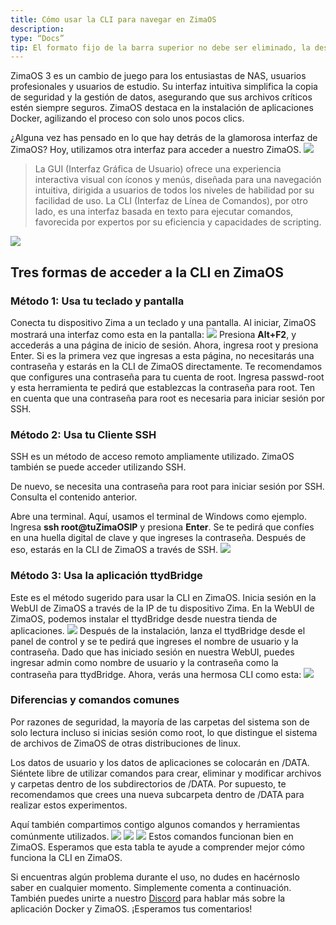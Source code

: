 ```yaml
---
title: Cómo usar la CLI para navegar en ZimaOS
description:
type: “Docs”
tip: El formato fijo de la barra superior no debe ser eliminado, la descripción es para el artículo, si no se llena, se extraerá el primer párrafo de texto.
---
```

ZimaOS 3 es un cambio de juego para los entusiastas de NAS, usuarios profesionales y usuarios de estudio. Su interfaz intuitiva simplifica la copia de seguridad y la gestión de datos, asegurando que sus archivos críticos estén siempre seguros. ZimaOS destaca en la instalación de aplicaciones Docker, agilizando el proceso con solo unos pocos clics.

¿Alguna vez has pensado en lo que hay detrás de la glamorosa interfaz de ZimaOS? Hoy, utilizamos otra interfaz para acceder a nuestro ZimaOS.
![](https://manage.icewhale.io/api/static/docs/1727176855906_image.png)

> La GUI (Interfaz Gráfica de Usuario) ofrece una experiencia interactiva visual con íconos y menús, diseñada para una navegación intuitiva, dirigida a usuarios de todos los niveles de habilidad por su facilidad de uso. La CLI (Interfaz de Línea de Comandos), por otro lado, es una interfaz basada en texto para ejecutar comandos, favorecida por expertos por su eficiencia y capacidades de scripting.
>
![](https://manage.icewhale.io/api/static/docs/1727176878586_image.png)
## Tres formas de acceder a la CLI en ZimaOS

### Método 1: Usa tu teclado y pantalla

Conecta tu dispositivo Zima a un teclado y una pantalla. Al iniciar, ZimaOS mostrará una interfaz como esta en la pantalla:
![](https://manage.icewhale.io/api/static/docs/1727177117363_image.png)
Presiona **Alt+F2**, y accederás a una página de inicio de sesión. Ahora, ingresa root y presiona Enter. Si es la primera vez que ingresas a esta página, no necesitarás una contraseña y estarás en la CLI de ZimaOS directamente. Te recomendamos que configures una contraseña para tu cuenta de root. Ingresa passwd-root y esta herramienta te pedirá que establezcas la contraseña para root. Ten en cuenta que una contraseña para root es necesaria para iniciar sesión por SSH.

### Método 2: Usa tu Cliente SSH

SSH es un método de acceso remoto ampliamente utilizado. ZimaOS también se puede acceder utilizando SSH.

De nuevo, se necesita una contraseña para root para iniciar sesión por SSH. Consulta el contenido anterior.

Abre una terminal. Aquí, usamos el terminal de Windows como ejemplo. Ingresa **ssh root@tuZimaOSIP** y presiona **Enter**. Se te pedirá que confíes en una huella digital de clave y que ingreses la contraseña. Después de eso, estarás en la CLI de ZimaOS a través de SSH.
![](https://manage.icewhale.io/api/static/docs/1727177214909_image.png)
### Método 3: Usa la aplicación ttydBridge

Este es el método sugerido para usar la CLI en ZimaOS. Inicia sesión en la WebUI de ZimaOS a través de la IP de tu dispositivo Zima. En la WebUI de ZimaOS, podemos instalar el ttydBridge desde nuestra tienda de aplicaciones.
![](https://manage.icewhale.io/api/static/docs/1727177258550_image.png)
Después de la instalación, lanza el ttydBridge desde el panel de control y se te pedirá que ingreses el nombre de usuario y la contraseña. Dado que has iniciado sesión en nuestra WebUI, puedes ingresar admin como nombre de usuario y la contraseña como la contraseña para ttydBridge. Ahora, verás una hermosa CLI como esta:
![](https://manage.icewhale.io/api/static/docs/1727177269954_image.png)
### Diferencias y comandos comunes
Por razones de seguridad, la mayoría de las carpetas del sistema son de solo lectura incluso si inicias sesión como root, lo que distingue el sistema de archivos de ZimaOS de otras distribuciones de linux.

Los datos de usuario y los datos de aplicaciones se colocarán en /DATA. Siéntete libre de utilizar comandos para crear, eliminar y modificar archivos y carpetas dentro de los subdirectorios de /DATA. Por supuesto, te recomendamos que crees una nueva subcarpeta dentro de /DATA para realizar estos experimentos.

Aquí también compartimos contigo algunos comandos y herramientas comúnmente utilizados.
![](https://manage.icewhale.io/api/static/docs/1727177290437_image.png)
![](https://manage.icewhale.io/api/static/docs/1727177297428_image.png)
![](https://manage.icewhale.io/api/static/docs/1727177303590_image.png)
Estos comandos funcionan bien en ZimaOS. Esperamos que esta tabla te ayude a comprender mejor cómo funciona la CLI en ZimaOS.

Si encuentras algún problema durante el uso, no dudes en hacérnoslo saber en cualquier momento. Simplemente comenta a continuación. También puedes unirte a nuestro [Discord](https://discord.com/invite/uuNfKzG5) para hablar más sobre la aplicación Docker y ZimaOS. ¡Esperamos tus comentarios!